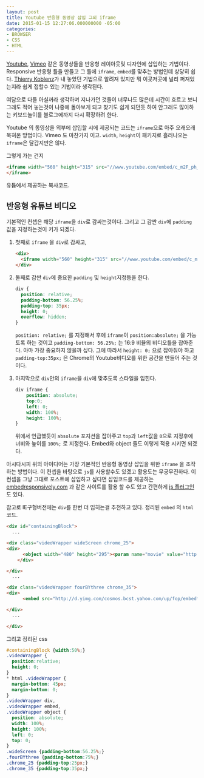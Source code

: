 ```yaml
---
layout: post
title: Youtube 반응형 동영상 삽입 그외 iframe
date: 2015-01-15 12:27:06.000000000 -05:00
categories:
- BROWSER
- CSS
- HTML
---
```

[Youtube](http://youtube.com), [Vimeo](http://vimeo.com) 같은 동영상들을 반응형 레이아웃및 디자인에 삽입하는 기법이다.  Responsive 반응형 틀을 만들고 그 틀에 `iframe`, `embed`를 맞추는 방법인데 상당히 쉽다.  [Thierry Koblenz](http://alistapart.com/article/creating-intrinsic-ratios-for-video/)가 내 놓았던 기법으로 알려져 있지만 뭐 이곳저곳에 널리 퍼져있는지라 쉽게 접할수 있는 기법이라 생각된다.

여담으로 다들 아실꺼라 생각하며 지나가던 것들이 너무나도 많은데 시간이 흐르고 보니 그래도 적어 놓는것이 나중에 돌아보게 되고 찾기도 쉽게 되던듯 하여 안그래도 많이하는 키보드놀이를 블로그에까지 다시 확장하려 한다.

Youtube 의 동영상을 외부에 삽입할 시에 제공되는 코드는 `iframe`으로 아주 오래오래 묵혀온 방법이다. Vimeo 도 마찬가지 이고.  `width`, `height`이 패키지로 흘러나오는 `iframe`은 달갑지만은 않다. 

그렇게 가는 건지

```html
<iframe width="560" height="315" src="//www.youtube.com/embed/c_m2F_ph_uU" frameborder="0" allowfullscreen>
</iframe>
```

유튭에서 제공하는 복사코드.

## 반응형 유튜브 비디오

기본적인 컨셉은 해당 `iframe`을 `div`로 감싸는것이다. 그리고 그 감싼 `div`에 `padding` 값을 지정하는것이 키가 되겠다.

1. 첫째로 `iframe` 을 `div`로 감싸고,

    ```html
    <div>  
      <iframe width="560" height="315" src="//www.youtube.com/embed/c_m2F_ph_uU" frameborder="0" allowfullscreen></iframe>
    </div>
    ```

2. 둘째로 감싼 `div`에 중요한 `padding` 및 `height`지정등을 한다.

    ```css
    div {
      position: relative;
      padding-bottom: 56.25%;
      padding-top: 35px;
      height: 0;
      overflow: hidden;
    }
    ```
    `position: relative;` 를 지정해서 후에 `iframe`이 `position:absolute;` 을 가능토록 하는 것이고
    `padding-bottom: 56.25%;` 는 16:9 비율의 비디오틀을 잡아준다.  아마 가장 중요하지 않을까 싶다.
    그에 따라서 `height: 0;` 으로 잡아줘야 하고
    `padding-top:35px;` 은 Chrome의 Youtube비디오를 위한 공간을 만들어 주는 것이다.

3. 마지막으로 `div`안의 `iframe`을 `div`에 맞추도록 스타일을 입힌다.

    ```css
    div iframe {
        position: absolute;
        top:0;
        left: 0;
        width: 100%;
        height: 100%;
    }
    ```

    위에서 언급했듯이 `absolute` 포지션을 잡아주고 `top`과 `left`값을 `0`으로 지정후에 너비와 높이를 `100%;` 로 지정한다. Embed와 object 들도 이렇게 적용 시키면 되겠다.

아시다시피 위의 아이디어는 가장 기본적인 반응형 동영상 삽입을 위한 `iframe` 을 조작하는 방법이다.  이 컨셉을 바탕으로 `js`를 사용할수도 있겠고 활용도는 무궁무진하다.
이 컨셉을 그냥 그대로 포스트에 삽입하고 싶다면 삽입코드를 제공하는 [embedresponsively.com](http://embedresponsively.com) 과 같은 사이트를 활용 할 수도 있고 간편하게 [js 플러그인](http://gomakethings.com/using-fluidvids-js/)도 있다.

참고로 IE구형버전에는 `div`를 한번 더 입히는걸 추천하고 있다.
정리된 `embed` 의 `html` 코드.

```html
<div id="containingBlock">
  ...

<div class="videoWrapper wideScreen chrome_25">
<div>
      <object width="480" height="295"><param name="movie" value="http://www.youtube.com/v/mDRYnaajUcY&hl=en&fs=1" /><param name="allowFullScreen" value="true" /><param name="allowscriptaccess" value="always" /><embed src="http://www.youtube.com/v/mDRYnaajUcY&hl=en&fs=1" type="application/x-shockwave-flash" allowscriptaccess="always" allowfullscreen="true" width="480" height="295"></embed></object>
    </div>

</div>
  ...      

<div class="videoWrapper fourBYthree chrome_35">
<div>
      <embed src="http://d.yimg.com/cosmos.bcst.yahoo.com/up/fop/embedflv/swf/fop.swf?shareEnable=1&id=11795504&autoStart=0&infoEnable=0&shareEnable=0&prepanelEnable=1&carouselEnable=0&postpanelEnable=1" width="400" height="300" type="application/x-shockwave-flash"></embed></div>

</div>
  ...

</div>
```

그리고 정리된 css

```css
#containingBlock {width:50%;}
.videoWrapper {
  position:relative;
  height: 0;
}
* html .videoWrapper {
  margin-bottom: 45px;
  margin-bottom: 0;
}
.videoWrapper div,
.videoWrapper embed,
.videoWrapper object {
  position: absolute;
  width: 100%;
  height: 100%;
  left: 0;
  top: 0;
}
.wideScreen {padding-bottom:56.25%;}
.fourBYthree {padding-bottom:75%;}
.chrome_25 {padding-top:25px;}
.chrome_35 {padding-top:35px;}
```

